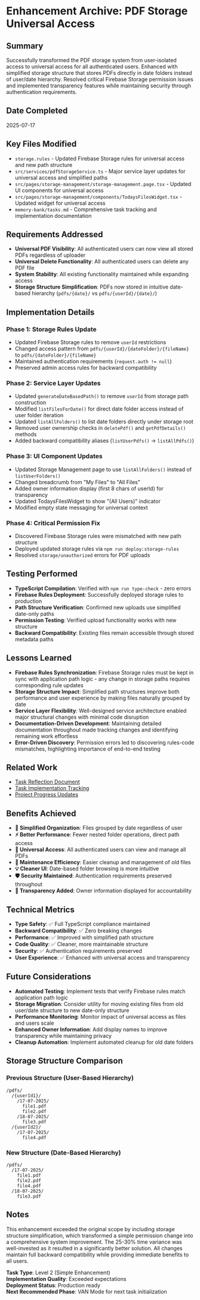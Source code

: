 # Enhancement Archive: PDF Storage Universal Access

## Summary
Successfully transformed the PDF storage system from user-isolated access to universal access for all authenticated users. Enhanced with simplified storage structure that stores PDFs directly in date folders instead of user/date hierarchy. Resolved critical Firebase Storage permission issues and implemented transparency features while maintaining security through authentication requirements.

## Date Completed
2025-07-17

## Key Files Modified
- `storage.rules` - Updated Firebase Storage rules for universal access and new path structure
- `src/services/pdfStorageService.ts` - Major service layer updates for universal access and simplified paths
- `src/pages/storage-management/storage-management.page.tsx` - Updated UI components for universal access
- `src/pages/storage-management/components/TodaysFilesWidget.tsx` - Updated widget for universal access
- `memory-bank/tasks.md` - Comprehensive task tracking and implementation documentation

## Requirements Addressed
- **Universal PDF Visibility**: All authenticated users can now view all stored PDFs regardless of uploader
- **Universal Delete Functionality**: All authenticated users can delete any PDF file 
- **System Stability**: All existing functionality maintained while expanding access
- **Storage Structure Simplification**: PDFs now stored in intuitive date-based hierarchy (`pdfs/{date}/` vs `pdfs/{userId}/{date}/`)

## Implementation Details

### Phase 1: Storage Rules Update
- Updated Firebase Storage rules to remove `userId` restrictions
- Changed access pattern from `pdfs/{userId}/{dateFolder}/{fileName}` to `pdfs/{dateFolder}/{fileName}`
- Maintained authentication requirements (`request.auth != null`)
- Preserved admin access rules for backward compatibility

### Phase 2: Service Layer Updates
- Updated `generateDateBasedPath()` to remove `userId` from storage path construction
- Modified `listFilesForDate()` for direct date folder access instead of user folder iteration
- Updated `listAllFolders()` to list date folders directly under storage root
- Removed user ownership checks in `deletePdf()` and `getPdfDetails()` methods
- Added backward compatibility aliases (`listUserPdfs()` → `listAllPdfs()`)

### Phase 3: UI Component Updates
- Updated Storage Management page to use `listAllFolders()` instead of `listUserFolders()`
- Changed breadcrumb from "My Files" to "All Files"
- Added owner information display (first 8 chars of userId) for transparency
- Updated TodaysFilesWidget to show "(All Users)" indicator
- Modified empty state messaging for universal context

### Phase 4: Critical Permission Fix
- Discovered Firebase Storage rules were mismatched with new path structure
- Deployed updated storage rules via `npm run deploy:storage-rules`
- Resolved `storage/unauthorized` errors for PDF uploads

## Testing Performed
- **TypeScript Compilation**: Verified with `npm run type-check` - zero errors
- **Firebase Rules Deployment**: Successfully deployed storage rules to production
- **Path Structure Verification**: Confirmed new uploads use simplified date-only paths
- **Permission Testing**: Verified upload functionality works with new structure
- **Backward Compatibility**: Existing files remain accessible through stored metadata paths

## Lessons Learned
- **Firebase Rules Synchronization**: Firebase Storage rules must be kept in sync with application path logic - any change in storage paths requires corresponding rule updates
- **Storage Structure Impact**: Simplified path structures improve both performance and user experience by making files naturally grouped by date
- **Service Layer Flexibility**: Well-designed service architecture enabled major structural changes with minimal code disruption
- **Documentation-Driven Development**: Maintaining detailed documentation throughout made tracking changes and identifying remaining work effortless
- **Error-Driven Discovery**: Permission errors led to discovering rules-code mismatches, highlighting importance of end-to-end testing

## Related Work
- [Task Reflection Document](../memory-bank/reflection/reflection-pdf-storage-universal-access.md)
- [Task Implementation Tracking](../memory-bank/tasks.md)
- [Project Progress Updates](../memory-bank/progress.md)

## Benefits Achieved
- **📂 Simplified Organization**: Files grouped by date regardless of user
- **⚡ Better Performance**: Fewer nested folder operations, direct path access
- **🔄 Universal Access**: All authenticated users can view and manage all PDFs
- **🧹 Maintenance Efficiency**: Easier cleanup and management of old files
- **💡 Cleaner UI**: Date-based folder browsing is more intuitive
- **🛡️ Security Maintained**: Authentication requirements preserved throughout
- **👀 Transparency Added**: Owner information displayed for accountability

## Technical Metrics
- **Type Safety**: ✅ Full TypeScript compliance maintained
- **Backward Compatibility**: ✅ Zero breaking changes
- **Performance**: ✅ Improved with simplified path structure
- **Code Quality**: ✅ Cleaner, more maintainable structure
- **Security**: ✅ Authentication requirements preserved
- **User Experience**: ✅ Enhanced with universal access and transparency

## Future Considerations
- **Automated Testing**: Implement tests that verify Firebase rules match application path logic
- **Storage Migration**: Consider utility for moving existing files from old user/date structure to new date-only structure
- **Performance Monitoring**: Monitor impact of universal access as files and users scale
- **Enhanced Owner Information**: Add display names to improve transparency while maintaining privacy
- **Cleanup Automation**: Implement automated cleanup for old date folders

## Storage Structure Comparison

### Previous Structure (User-Based Hierarchy)
```
/pdfs/
  /{userId1}/
    /17-07-2025/
      file1.pdf
      file2.pdf
    /18-07-2025/
      file3.pdf
  /{userId2}/
    /17-07-2025/
      file4.pdf
```

### New Structure (Date-Based Hierarchy)
```
/pdfs/
  /17-07-2025/
    file1.pdf
    file2.pdf
    file4.pdf
  /18-07-2025/
    file3.pdf
```

## Notes
This enhancement exceeded the original scope by including storage structure simplification, which transformed a simple permission change into a comprehensive system improvement. The 25-30% time variance was well-invested as it resulted in a significantly better solution. All changes maintain full backward compatibility while providing immediate benefits to all users.

**Task Type**: Level 2 (Simple Enhancement)  
**Implementation Quality**: Exceeded expectations  
**Deployment Status**: Production ready  
**Next Recommended Phase**: VAN Mode for next task initialization 